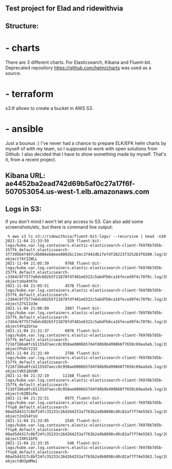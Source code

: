 ## Test project for Elad and ridewithvia

## Structure:

# - charts
There are 3 different charts. For Elasticsearch, Kibana and Fluent-bit. Deprecated repository https://github.com/helm/charts was used as a source.

# - terraform
s3.tf allows to create a bucket in AWS S3.

# - ansible
Just a bounus :) 
I've never had a chance to prepare ELK/EFK helm charts by myself of with my team, so I supposed to work with open solutions from Github. 
I also decided that I have to show something made by myself. That's it, from a recent project.



## Kibana URL: ae4452ba2ead742d69b5af0c27a17f6f-507053054.us-west-1.elb.amazonaws.com


## Logs in S3:
If you don't mind I won't let any access to S3. Can also add some screenshots/etc, but there is command line output:
```
 % aws s3 ls s3://ridewithvia/fluent-bit-logs/ --recursive | head -n10
2021-11-04 21:33:59        529 fluent-bit-logs/kube.var.log.containers.elastic-elasticsearch-client-76978b7d5b-257fk_default_elasticsearch-3f739564f497c4b006eb8eee8002bc134c37442db1fefdf20223f325263f0200.log/2021/11/04/18/33/46-object74tI2WLL
2021-11-04 21:05:39       9768 fluent-bit-logs/kube.var.log.containers.elastic-elasticsearch-client-76978b7d5b-257fk_default_elasticsearch-c3364c977577e6dc602b5f21878fdf481e6322c5abdfb6ca16feced9f4c78f0c.log/2021/11/04/18/05/26-objectzHa4tKfe
2021-11-04 21:05:51       4578 fluent-bit-logs/kube.var.log.containers.elastic-elasticsearch-client-76978b7d5b-257fk_default_elasticsearch-c3364c977577e6dc602b5f21878fdf481e6322c5abdfb6ca16feced9f4c78f0c.log/2021/11/04/18/05/38-objectZ7SI1U3m
2021-11-04 21:06:09       2887 fluent-bit-logs/kube.var.log.containers.elastic-elasticsearch-client-76978b7d5b-257fk_default_elasticsearch-c3364c977577e6dc602b5f21878fdf481e6322c5abdfb6ca16feced9f4c78f0c.log/2021/11/04/18/05/53-object4Yq2GYxw
2021-11-04 21:31:37       6976 fluent-bit-logs/kube.var.log.containers.elastic-elasticsearch-client-76978b7d5b-257fk_default_elasticsearch-f216f166a0fcb1155d7aecc0c958ae0806b57d4fd8b9b499866f7650c69aa5eb.log/2021/11/04/18/31/22-objectPnOcY232
2021-11-04 21:31:49       2786 fluent-bit-logs/kube.var.log.containers.elastic-elasticsearch-client-76978b7d5b-257fk_default_elasticsearch-f216f166a0fcb1155d7aecc0c958ae0806b57d4fd8b9b499866f7650c69aa5eb.log/2021/11/04/18/31/37-objectVK518VGM
2021-11-04 21:32:19      11168 fluent-bit-logs/kube.var.log.containers.elastic-elasticsearch-client-76978b7d5b-257fk_default_elasticsearch-f216f166a0fcb1155d7aecc0c958ae0806b57d4fd8b9b499866f7650c69aa5eb.log/2021/11/04/18/32/07-objectr6ZB5sPw
2021-11-04 21:32:51       6975 fluent-bit-logs/kube.var.log.containers.elastic-elasticsearch-client-76978b7d5b-ffvp8_default_elasticsearch-08ad5d4317c8bf24fc35233c26d264253a7763b2a9b8898cd0c82af7f74e5563.log/2021/11/04/18/32/37-object2nG54YsU
2021-11-04 21:33:05       2545 fluent-bit-logs/kube.var.log.containers.elastic-elasticsearch-client-76978b7d5b-ffvp8_default_elasticsearch-08ad5d4317c8bf24fc35233c26d264253a7763b2a9b8898cd0c82af7f74e5563.log/2021/11/04/18/32/51-objectIXKS1bFQ
2021-11-04 21:33:35        546 fluent-bit-logs/kube.var.log.containers.elastic-elasticsearch-client-76978b7d5b-ffvp8_default_elasticsearch-08ad5d4317c8bf24fc35233c26d264253a7763b2a9b8898cd0c82af7f74e5563.log/2021/11/04/18/33/20-objectdH3pHMei
```
